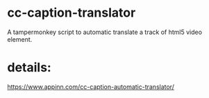 # cc-caption-translator
A tampermonkey script to automatic translate a track of html5 video element.
# details:
https://www.appinn.com/cc-caption-automatic-translator/
